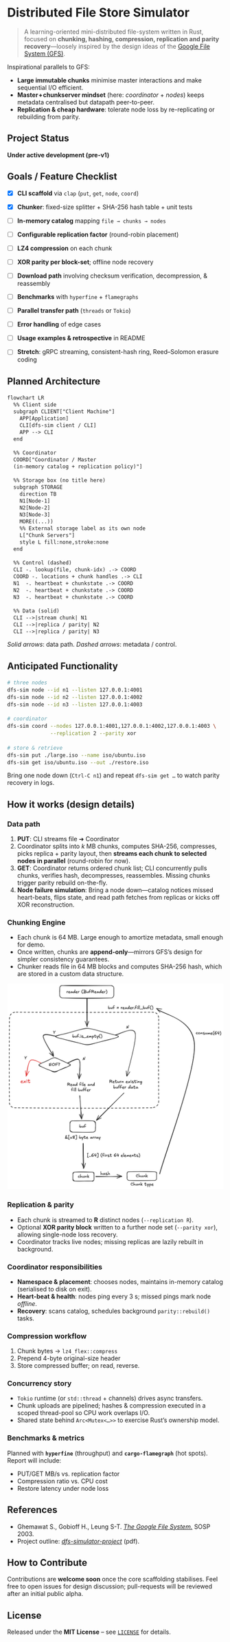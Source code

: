 # Distributed File Store Simulator

> A learning-oriented mini-distributed file-system written in Rust, focused on **chunking, hashing, compression, replication and parity recovery**—loosely inspired by the design ideas of the [Google File System (GFS)](https://pdos.csail.mit.edu/6.824/papers/gfs.pdf).

Inspirational parallels to GFS:

* **Large immutable chunks** minimise master interactions and make sequential I/O efficient.
* **Master + chunkserver mindset** (here: *coordinator* + *nodes*) keeps metadata centralised but datapath peer-to-peer.
* **Replication & cheap hardware**: tolerate node loss by re-replicating or rebuilding from parity.


## Project Status

**Under active development (pre-v1)**


## Goals / Feature Checklist

* [x] **CLI scaffold** via `clap` (`put`, `get`, `node`, `coord`)
* [x] **Chunker**: fixed-size splitter + SHA-256 hash table + unit tests
* [ ] **In-memory catalog** mapping `file → chunks → nodes`
* [ ] **Configurable replication factor** (round-robin placement)
* [ ] **LZ4 compression** on each chunk
* [ ] **XOR parity per block-set**; offline node recovery
* [ ] **Download path** involving checksum verification, decompression, & reassembly
* [ ] **Benchmarks** with `hyperfine` + `flamegraphs`
* [ ] **Parallel transfer path** (`threads` or `Tokio`)
* [ ] **Error handling** of edge cases
* [ ] **Usage examples & retrospective** in README
* [ ] **Stretch**: gRPC streaming, consistent-hash ring, Reed–Solomon erasure coding


## Planned Architecture

```mermaid
flowchart LR
  %% Client side
  subgraph CLIENT["Client Machine"]
    APP[Application]
    CLI[dfs-sim client / CLI]
    APP --> CLI
  end

  %% Coordinator
  COORD["Coordinator / Master
  (in-memory catalog + replication policy)"]

  %% Storage box (no title here)
  subgraph STORAGE
    direction TB
    N1[Node-1]
    N2[Node-2]
    N3[Node-3]
    MORE((...))
    %% External storage label as its own node
    L["Chunk Servers"]
    style L fill:none,stroke:none
  end

  %% Control (dashed)
  CLI -. lookup(file, chunk-idx) .-> COORD
  COORD -. locations + chunk handles .-> CLI
  N1  -. heartbeat + chunkstate .-> COORD
  N2  -. heartbeat + chunkstate .-> COORD
  N3  -. heartbeat + chunkstate .-> COORD

  %% Data (solid)
  CLI -->|stream chunk| N1
  CLI -->|replica / parity| N2
  CLI -->|replica / parity| N3
```

*Solid arrows*: data path.
*Dashed arrows*: metadata / control.


## Anticipated Functionality

```bash
# three nodes
dfs-sim node --id n1 --listen 127.0.0.1:4001
dfs-sim node --id n2 --listen 127.0.0.1:4002
dfs-sim node --id n3 --listen 127.0.0.1:4003

# coordinator
dfs-sim coord --nodes 127.0.0.1:4001,127.0.0.1:4002,127.0.0.1:4003 \
              --replication 2 --parity xor

# store & retrieve
dfs-sim put ./large.iso --name iso/ubuntu.iso
dfs-sim get iso/ubuntu.iso --out ./restore.iso
```

Bring one node down (`Ctrl-C n1`) and repeat `dfs-sim get …` to watch parity recovery in logs.


## How it works (design details)

### Data path

1. **PUT**: CLI streams file ➜ Coordinator
2. Coordinator splits into *k* MB chunks, computes SHA-256, compresses, picks replica + parity layout, then **streams each chunk to selected nodes in parallel** (round-robin for now).
3. **GET**: Coordinator returns ordered chunk list; CLI concurrently pulls chunks, verifies hash, decompresses, reassembles. Missing chunks trigger parity rebuild on-the-fly.
4. **Node failure simulation**: Bring a node down—catalog notices missed heart-beats, flips state, and read path fetches from replicas or kicks off XOR reconstruction.

### Chunking Engine

* Each chunk is 64 MB. Large enough to amortize metadata, small enough for demo.
* Once written, chunks are **append-only**—mirrors GFS’s design for simpler consistency guarantees.
* Chunker reads file in 64 MB blocks and computes SHA-256 hash, which are stored in a custom data
structure.

![Chunker](/assets/chunker-arch.excalidraw.png)

### Replication & parity

* Each chunk is streamed to **R** distinct nodes (`--replication R`).
* Optional **XOR parity block** written to a further node set (`--parity xor`), allowing single-node loss recovery.
* Coordinator tracks live nodes; missing replicas are lazily rebuilt in background.

### Coordinator responsibilities

* **Namespace & placement**: chooses nodes, maintains in-memory catalog (serialised to disk on exit).
* **Heart-beat & health**: nodes ping every 3 s; missed pings mark node *offline*.
* **Recovery**: scans catalog, schedules background `parity::rebuild()` tasks.

### Compression workflow

1. Chunk bytes → `lz4_flex::compress`
2. Prepend 4-byte original-size header
3. Store compressed buffer; on read, reverse.

### Concurrency story

* `Tokio` runtime (or `std::thread` + channels) drives async transfers.
* Chunk uploads are pipelined; hashes & compression executed in a scoped thread-pool so CPU work overlaps I/O.
* Shared state behind `Arc<Mutex<…>>` to exercise Rust’s ownership model.

### Benchmarks & metrics

Planned with **`hyperfine`** (throughput) and **`cargo-flamegraph`** (hot spots). Report will include:

* PUT/GET MB/s vs. replication factor
* Compression ratio vs. CPU cost
* Restore latency under node loss


## References

* Ghemawat S., Gobioff H., Leung S-T. [*The Google File System.*](https://pdos.csail.mit.edu/6.824/papers/gfs.pdf) SOSP 2003.
* Project outline: [*dfs-simulator-project*](/assets/dfs-simulator-project.pdf) (pdf).


## How to Contribute

Contributions are **welcome soon** once the core scaffolding stabilises. Feel free to open issues for design discussion; pull-requests will be reviewed after an initial public alpha.


## License

Released under the **MIT License** – see [`LICENSE`](LICENSE) for details.

